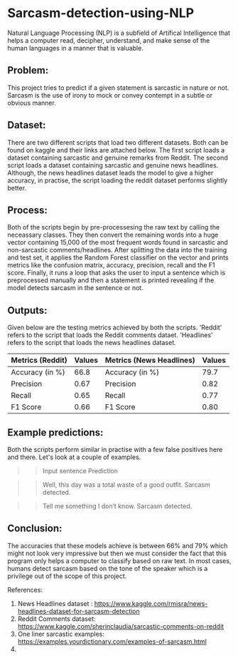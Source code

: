 # Sarcasm-detection-using-NLP

Natural Language Processing (NLP) is a subfield of Artifical Intelligence that helps a computer read, decipher, understand, and make sense of the human languages in a manner that is valuable.

## Problem: 
This project tries to predict if a given statement is sarcastic in nature or not. Sarcasm is the use of irony to mock or convey contempt in a subtle or obvious manner.

## Dataset: 
There are two different scripts that load two different datasets. Both can be found on kaggle and their links are attached below. The first script loads a dataset containing sarcastic and genuine remarks from Reddit. The second script loads a dataset containing sarcastic and genuine news headlines. Although, the news headlines dataset leads the model to give a higher accuracy, in practise, the script loading the reddit dataset performs slightly better. 

## Process: 
Both of the scripts begin by pre-processesing the raw text by calling the neceassary classes. They then convert the remaining words into a huge vector containing 15,000 of the most frequent words found in sarcastic and non-sarcastic comments/headlines. After splitting the data into the training and test set, it applies the Random Forest classifier on the vector and prints metrics like the confusion matrix, accuracy, precision, recall and the F1 score. Finally, it runs a loop that asks the user to input a sentence which is preprocessed manually and then a statement is printed revealing if the model detects sarcasm in the sentence or not. 

## Outputs:

Given below are the testing metrics achieved by both the scripts. 'Reddit' refers to the script that loads the Reddit comments dataet. 'Headlines' refers to the script that loads the news headlines dataset.

| Metrics (Reddit) | Values  | Metrics (News Headlines) | Values | 
| ---------------- | ------- | ------------------------ | ------ |
| Accuracy (in %)  | 66.8    | Accuracy (in %)          | 79.7   |
| Precision        | 0.67    | Precision                | 0.82   |
| Recall           | 0.65    | Recall                   | 0.77   |
| F1 Score         | 0.66    | F1 Score                 | 0.80   |

## Example predictions:

Both the scripts perform similar in practise with a few false positives here and there. Let's look at a couple of examples. 

>> Input sentence
> Prediction

<p>

>> Well, this day was a total waste of a good outfit.
> Sarcasm detected.

>> Tell me something I don’t know.
> Sarcasm detected.



## Conclusion:
The accuracies that these models achieve is between 66% and 79% which might not look very impressive but then we must consider the fact that this program only helps a computer to classify based on raw text. In most cases, humans detect sarcasm based on the tone of the speaker which is a privilege out of the scope of this project.

References:

1) News Headlines dataset : https://www.kaggle.com/rmisra/news-headlines-dataset-for-sarcasm-detection
2) Reddit Comments dataset: https://www.kaggle.com/sherinclaudia/sarcastic-comments-on-reddit
3) One liner sarcastic examples: https://examples.yourdictionary.com/examples-of-sarcasm.html
4) 

